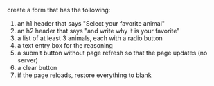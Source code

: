 create a form that has the following:
1) an h1 header that says "Select your favorite animal"
2) an h2 header that says "and write why it is your favorite"
3) a list of at least 3 animals, each with a radio button
4) a text entry box for the reasoning
5) a submit button without page refresh so that the page updates 
  (no server)
6) a clear button
7) if the page reloads, restore everything to blank
